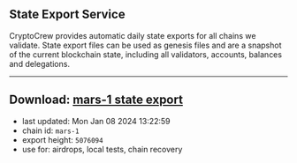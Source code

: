 ## State Export Service
CryptoCrew provides automatic daily state exports for all chains we validate. State export files can be used as genesis files and are a snapshot of the current blockchain state, including all validators, accounts, balances and delegations.

---
**Download: [mars-1 state export](https://dl.ccvalidators.com/SERVICE/mars/mars-1_export_5076094.json)**
---

- last updated: Mon Jan 08 2024 13:22:59
- chain id: `mars-1`
- export height: `5076094`
- use for: airdrops, local tests, chain recovery
